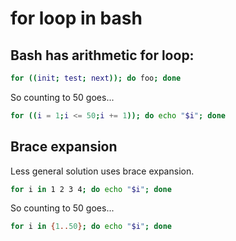 # for loop in bash

## Bash has arithmetic for loop:

```bash
for ((init; test; next)); do foo; done
```

So counting to 50 goes...

```bash
for ((i = 1;i <= 50;i += 1)); do echo "$i"; done
```

## Brace expansion
Less general solution uses brace expansion.

```bash
for i in 1 2 3 4; do echo "$i"; done
```

So counting to 50 goes...

```bash
for i in {1..50}; do echo "$i"; done
```